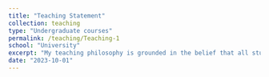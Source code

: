 ```yaml
---
title: "Teaching Statement"
collection: teaching
type: "Undergraduate courses"
permalink: /teaching/Teaching-1
school: "University"
excerpt: "My teaching philosophy is grounded in the belief that all students can succeed in mathematics. I believe that my role as a teacher is to provide students with the tools and support they need to develop a deep understanding of mathematical concepts and to become proficient in mathematical problem-solving. I strive to create a classroom environment that is both engaging and supportive. I believe that students are more likely to learn when they are actively involved in their own learning. I also encourage students to ask questions and to participate in class discussions to develop critical thinking skills, problem-solving skills, and communication skills. Moreover, I believe that it is important to influence student behavior positively. I do this by modeling respectful and responsible behavior in the classroom. I also create clear expectations for student behavior and I provide positive reinforcement when students meet those expectations."
date: "2023-10-01"
---
```


